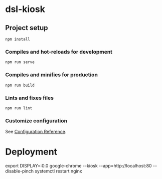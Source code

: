 # dsl-kiosk

## Project setup

```
npm install
```

### Compiles and hot-reloads for development

```
npm run serve
```

### Compiles and minifies for production

```
npm run build
```

### Lints and fixes files

```
npm run lint
```

### Customize configuration

See [Configuration Reference](https://cli.vuejs.org/config/).

# Deployment

export DISPLAY=:0.0
google-chrome --kiosk --app=http://localhost:80 --disable-pinch
systemctl restart nginx
